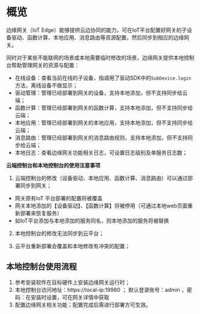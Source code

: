 # 概览

边缘网关（IoT Edge）能够提供云边协同的能力，可在IoT平台配置好网关的子设备驱动、函数计算、本地应用、消息路由等资源配置，然后同步到相应的边缘网关。

同时对于某些不能联网的场景或本地需要临时修改的场景，边缘网关提供本地控制台帮助管理网关的资源与配置：

- 在线设备：查看当前在线的子设备，指调用了驱动SDK中的`SubDevice.login`方法，离线设备不做显示；
- 驱动管理：管理已经部署到网关的设备，支持本地添加，但不支持同步给云端；
- 函数计算：管理已经部署到网关的函数计算，支持本地添加，但不支持同步给云端；
- 本地应用：管理已经部署到网关的本地应用，支持本地添加，但不支持同步给云端；
- 消息路由：管理已经部署到网关的消息路由规则，支持本地添加，但不支持同步给云端；
- 本地日志：查看边缘网关功能相关日志，可设置日志级别及单服务日志数；

**云端控制台和本地控制台的使用注意事项**

1. 云端控制台的修改（设备驱动、本地应用、函数计算、消息路由）可以通过部署同步到网关；
* 网关原有IoT 平台部署的配置将被覆盖
* 网关本地添加的【设备驱动】、【函数计算】将被停用（可通过本地web页面重新部署来恢复服务）
* 如IoT平台添加与本地添加的服务同名，则本地添加的服务将被替换
2. 本地控制台的修改无法同步到云平台；

3. 云平台重新部署会覆盖和本地修改有冲突的配置；

    

## 本地控制台使用流程

1. 参考安装软件在目标硬件上安装边缘网关运行时；
2. 本地控制台访问地址：https://local-ip:19980 ；
   默认登录账号：admin ，密码：在安装时设置，可在网关详情中获取
3. 配置边缘网关相关功能；配置完成后需进行部署方可生效。

